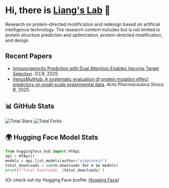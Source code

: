 # Hi, there is [Liang's Lab](https://ins.sjtu.edu.cn/people/lhong/index.html) 👋

Research on protein-directed modification and redesign based on artificial intelligence technology. 
The research content includes but is not limited to protein structure prediction and optimization, protein-directed modification, and design.

## Recent Papers
- [Immunogenicity Prediction with Dual Attention Enables Vaccine Target Selection](https://openreview.net/forum?id=hWmwL9gizZ). *ICLR*, 2025.
- [VenusMutHub: A systematic evaluation of protein mutation effect predictors on small-scale experimental data](https://www.sciencedirect.com/science/article/pii/S2211383525001650). *Acta Pharmaceutica Sinica B*, 2025.


## 📊 GitHub Stats
![Total Stars](https://img.shields.io/github/stars/ai4protein?style=social)
![Total Forks](https://img.shields.io/github/forks/ai4protein?style=social)


## 🌍 Hugging Face Model Stats
```python
from huggingface_hub import HfApi
api = HfApi()
models = api.list_models(author="ai4protein")
total_downloads = sum(m.downloads for m in models)
print(f"Total Downloads: {total_downloads}")
```
(Or check out my Hugging Face profile: [Hugging Face](https://huggingface.co/ai4protein))


